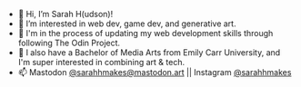 - 👋 Hi, I’m Sarah H(udson)!
- 👀 I’m interested in web dev, game dev, and generative art.
- 🌱 I'm in the process of updating my web development skills through following The Odin Project.
- 🎨 I also have a Bachelor of Media Arts from Emily Carr University, and I'm super interested in combining art & tech.
- 📫 Mastodon [@sarahhmakes@mastodon.art](https://mastodon.art/@sarahhmakes) || Instagram [@sarahhmakes](http://instagram.com/sarahhmakes)

<!---
sarahhcodes/sarahhcodes is a ✨ special ✨ repository because its `README.md` (this file) appears on your GitHub profile.
You can click the Preview link to take a look at your changes.
--->
